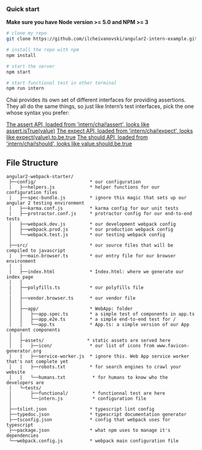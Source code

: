 ### Quick start
**Make sure you have Node version >= 5.0 and NPM >= 3**

```bash
# clone my repo
git clone https://github.com/ilcheivanovski/angular2-intern-example.git

# install the repo with npm
npm install

# start the server
npm start

# start functional test in other terminal
npm run intern
```

Chai provides its own set of different interfaces for providing assertions. They all do the same things, so just like Intern’s test interfaces, pick the one whose syntax you prefer:

<a href="http://chaijs.com/guide/styles/#assert">The assert API, loaded from 'intern/chai!assert', looks like assert.isTrue(value)</a>
<a href="http://chaijs.com/guide/styles/#expect">The expect API, loaded from 'intern/chai!expect', looks like expect(value).to.be.true</a>
<a href="http://chaijs.com/guide/styles/#should">The should API, loaded from 'intern/chai!should', looks like value.should.be.true</a>



## File Structure

```
angular2-webpack-starter/
 ├──config/                    * our configuration
 |   ├──helpers.js             * helper functions for our configuration files
 |   ├──spec-bundle.js         * ignore this magic that sets up our angular 2 testing environment
 |   ├──karma.conf.js          * karma config for our unit tests
 |   ├──protractor.conf.js     * protractor config for our end-to-end tests
 │   ├──webpack.dev.js         * our development webpack config
 │   ├──webpack.prod.js        * our production webpack config
 │   └──webpack.test.js        * our testing webpack config
 │
 ├──src/                       * our source files that will be compiled to javascript
 |   ├──main.browser.ts        * our entry file for our browser environment
 │   │
 |   ├──index.html             * Index.html: where we generate our index page
 │   │
 |   ├──polyfills.ts           * our polyfills file
 │   │
 |   ├──vendor.browser.ts      * our vendor file
 │   │
 │   ├──app/                   * WebApp: folder
 │   │   ├──app.spec.ts        * a simple test of components in app.ts
 │   │   ├──app.e2e.ts         * a simple end-to-end test for /
 │   │   └──app.ts             * App.ts: a simple version of our App component components
 │   │
 │   ├─assets/                * static assets are served here
 │   |   ├──icon/              * our list of icons from www.favicon-generator.org
 │   |   ├──service-worker.js  * ignore this. Web App service worker that's not complete yet
 │   |   ├──robots.txt         * for search engines to crawl your website
 │   |   └──humans.txt          * for humans to know who the developers are
 │   └─tests/
 |       ├──functional/         * functionnal test are here
 │       └──intern.js           * configuration file
 │
 ├──tslint.json                * typescript lint config
 ├──typedoc.json               * typescript documentation generator
 ├──tsconfig.json              * config that webpack uses for typescript
 ├──package.json               * what npm uses to manage it's dependencies
 └──webpack.config.js          * webpack main configuration file

```
